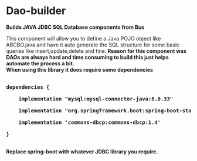 # Dao-builder
<b>Builds JAVA JDBC SQL Database components from Bus</b><br>


This component will allow you to define a Java POJO object like ABCBO.java and have it auto generate the SQL structure for some basic queries like insert,update,delete and fine.<b>
Reason for this component was DAOs are always hard and time consuming to build this just helps automate the process a bit.<b>
<br>
When using this library it does require some dependencies
<br><br>
<pre>
dependencies {<br>
    implementation "mysql:mysql-connector-java:8.0.33"<br>
    implementation "org.springframework.boot:spring-boot-starter-jdbc:2.7.3"<br>
    implementation 'commons-dbcp:commons-dbcp:1.4'<br>
}
</pre>
<br>
Replace spring-boot with whatever JDBC library you require.
